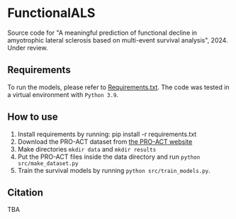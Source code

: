 # FunctionalALS
Source code for "A meaningful prediction of functional decline in amyotrophic lateral sclerosis based on multi-event survival analysis", 2024.
Under review.

Requirements
--------
To run the models, please refer to [Requirements.txt](https://github.com/thecml/functionalals/blob/main/requirements.txt).
The code was tested in a virtual environment with `Python 3.9`.

How to use
--------
1. Install requirements by running: pip install -r requirements.txt
2. Download the PRO-ACT dataset from [the PRO-ACT website](https://ncri1.partners.org/ProACT)
3. Make directories `mkdir data` and `mkdir results`
4. Put the PRO-ACT files inside the data directory and run `python src/make_dataset.py`
5. Train the survival models by running `python src/train_models.py`.

Citation
--------
TBA
